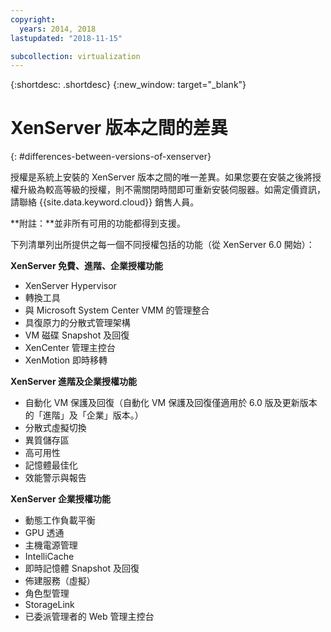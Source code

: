 ```yaml
---
copyright:
  years: 2014, 2018
lastupdated: "2018-11-15"

subcollection: virtualization
---
```

{:shortdesc: .shortdesc}
{:new_window: target="_blank"}

# XenServer 版本之間的差異
{: #differences-between-versions-of-xenserver}

授權是系統上安裝的 XenServer 版本之間的唯一差異。如果您要在安裝之後將授權升級為較高等級的授權，則不需關閉時間即可重新安裝伺服器。如需定價資訊，請聯絡 {{site.data.keyword.cloud}} 銷售人員。

**附註：**並非所有可用的功能都得到支援。

下列清單列出所提供之每一個不同授權包括的功能（從 XenServer 6.0 開始）：

**XenServer 免費、進階、企業授權功能**

- XenServer Hypervisor
- 轉換工具       
- 與 Microsoft System Center VMM 的管理整合       
- 具復原力的分散式管理架構       
- VM 磁碟 Snapshot 及回復       
- XenCenter 管理主控台       
- XenMotion 即時移轉   

**XenServer 進階及企業授權功能**

- 自動化 VM 保護及回復（自動化 VM 保護及回復僅適用於 6.0 版及更新版本的「進階」及「企業」版本。）
- 分散式虛擬切換
- 異質儲存區
- 高可用性
- 記憶體最佳化
- 效能警示與報告  

**XenServer 企業授權功能**

- 動態工作負載平衡       
- GPU 透通       
- 主機電源管理       
- IntelliCache         
- 即時記憶體 Snapshot 及回復       
- 佈建服務（虛擬）       
- 角色型管理
- StorageLink
- 已委派管理者的 Web 管理主控台
